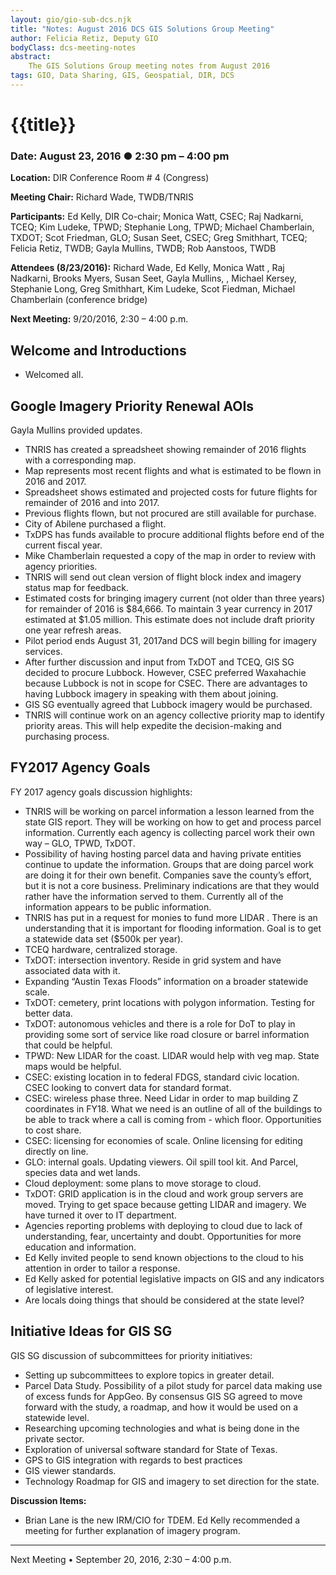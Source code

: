 ```yaml
---
layout: gio/gio-sub-dcs.njk
title: "Notes: August 2016 DCS GIS Solutions Group Meeting"
author: Felicia Retiz, Deputy GIO
bodyClass: dcs-meeting-notes
abstract:
    The GIS Solutions Group meeting notes from August 2016
tags: GIO, Data Sharing, GIS, Geospatial, DIR, DCS
---
```


# {{title}}

### Date: August 23, 2016 ● 2:30 pm – 4:00 pm 

**Location:** DIR Conference Room # 4 (Congress)

**Meeting Chair:**  Richard Wade, TWDB/TNRIS  

**Participants:**  Ed Kelly, DIR Co-chair; Monica Watt, CSEC; Raj Nadkarni, TCEQ; Kim Ludeke, TPWD; Stephanie Long, TPWD; Michael Chamberlain, TXDOT; Scot Friedman, GLO; Susan Seet, CSEC; Greg Smithhart, TCEQ; Felicia Retiz, TWDB; Gayla Mullins, TWDB; Rob Aanstoos, TWDB


**Attendees (8/23/2016):** Richard Wade, Ed Kelly, Monica Watt , Raj Nadkarni, Brooks Myers, Susan Seet, Gayla Mullins, , Michael Kersey, Stephanie Long, Greg Smithhart, Kim Ludeke, Scot Fiedman, Michael Chamberlain (conference bridge)

**Next Meeting:**  9/20/2016, 2:30 – 4:00 p.m.


## Welcome and Introductions
- Welcomed all. 

## Google Imagery Priority Renewal AOIs
Gayla Mullins provided updates.
-	TNRIS has created a spreadsheet showing remainder of 2016 flights with a corresponding map.
-	Map represents most recent flights and what is estimated to be flown in 2016 and 2017.
-	Spreadsheet shows estimated and projected costs for future flights for remainder of 2016 and into 2017.
-	Previous flights flown, but not procured are still available for purchase.
-	City of Abilene purchased a flight.
-	TxDPS has funds available to procure additional flights before end of the current fiscal year. 
-	Mike Chamberlain requested a copy of the map in order to review with agency priorities.
-	TNRIS will send out clean version of flight block index and imagery status map for feedback.
-	Estimated costs for bringing imagery current (not older than three years) for remainder of 2016 is $84,666.  To maintain 3 year currency in 2017 estimated at $1.05 million. This estimate does not include draft priority one year refresh areas.
-	Pilot period ends August 31, 2017and DCS will begin billing for imagery services.
-	After further discussion and input from TxDOT and TCEQ, GIS SG decided to procure Lubbock. However, CSEC preferred Waxahachie because Lubbock is not in scope for CSEC. There are advantages to having Lubbock imagery in speaking with them about joining.
-	GIS SG eventually agreed that Lubbock imagery would be purchased.
-	TNRIS will continue work on an agency collective priority map to identify priority areas. This will help expedite the decision-making and purchasing process.

    
## FY2017 Agency Goals
FY 2017 agency goals discussion highlights:
-	TNRIS will be working on parcel information a lesson learned from the state GIS report. They will be working on how to get and process parcel information.  Currently each agency is collecting parcel work their own way – GLO, TPWD, TxDOT.
-	Possibility of having hosting parcel data and having private entities continue to update the information. Groups that are doing parcel work are doing it for their own benefit. Companies save the county’s effort, but it is not a core business. Preliminary indications are that they would rather have the information served to them. Currently all of the information appears to be public information.
-	TNRIS has put in a request for monies to fund more LIDAR .  There is an understanding that it is important for flooding information. Goal is to get a statewide data set ($500k per year).
-	TCEQ hardware, centralized storage.
-	TxDOT: intersection inventory. Reside in grid system and have associated data with it.
-	Expanding “Austin Texas Floods” information on a broader statewide scale.
-	TxDOT: cemetery, print locations with polygon information. Testing for better data. 
-	TxDOT: autonomous vehicles and there is a role for DoT to play in providing some sort of service like road closure or barrel information that could be helpful. 
-	TPWD: New LIDAR for the coast. LIDAR would help with veg map.  State maps would be helpful.
-	CSEC: existing location in to federal FDGS, standard civic location. CSEC looking to convert data for standard format.
-	CSEC: wireless phase three. Need Lidar in order to map building Z coordinates in FY18. What we need is an outline of all of the buildings to be able to track where a call is coming from - which floor. Opportunities to cost share. 
-	CSEC: licensing for economies of scale. Online licensing for editing directly on line. 
-	GLO: internal goals. Updating viewers. Oil spill tool kit. And Parcel, species data and wet lands.
-	Cloud deployment: some plans to move storage to cloud.
-	TxDOT: GRID application is in the cloud and work group servers are moved. Trying to get space because getting LIDAR and imagery.  We have turned it over to IT department.
-	Agencies reporting problems with deploying to cloud due to lack of understanding, fear, uncertainty and doubt.  Opportunities for more education and information.
-	Ed Kelly invited people to send known objections to the cloud to his attention in order to tailor a response. 
-	Ed Kelly asked for potential legislative impacts on GIS and any indicators of legislative interest. 
-	Are locals doing things that should be considered at the state level? 


## Initiative Ideas for GIS SG 
GIS SG discussion of subcommittees for priority initiatives:
-	Setting up subcommittees to explore topics in greater detail.
-	Parcel Data Study. Possibility of a pilot study for parcel data making use of excess funds for AppGeo. By consensus GIS SG agreed to move forward with the study, a roadmap, and how it would be used on a statewide level. 
-	Researching upcoming technologies and what is being done in the private sector.
-	Exploration of universal software standard for State of Texas.
-	GPS to GIS integration with regards to best practices
-	GIS viewer standards.
-	Technology Roadmap for GIS and imagery to set direction for the state.


**Discussion Items:**
-	Brian Lane is the new IRM/CIO for TDEM.  Ed Kelly recommended a meeting for further explanation of imagery program.

*****

Next Meeting
•   September 20, 2016, 2:30 – 4:00 p.m. 
